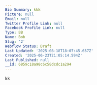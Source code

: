 ```yaml
---
Bio Summary: kkk
Picture: null
Email: null
Twitter Profile Link: null
Facebook Profile Link: null
Type: BB
Name: Bob
Slug: '2'
Webflow Status: Draft
Last Updated: '2025-08-18T18:07:45.657Z'
Created: '2025-06-23T21:05:14.594Z'
Last Published: null
__id: 6859c18a98c6c58dcdc1a294
---
```

<p>kk</p>
